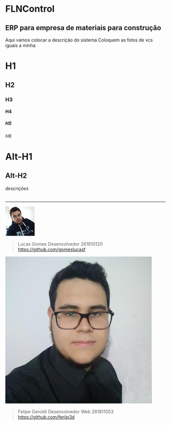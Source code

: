 # FLNControl
## ERP para empresa de materiais para construção
Aqui vamos colocar a descrição do sistema
Coloquem as fotos de vcs iguais a minha

# H1
## H2
### H3
#### H4
##### H5
###### H6

Alt-H1
======

Alt-H2
------

###### descrições 
___
![LucasGomes](./img/lucas-gomes.jpg) 
> Lucas Gomes
> Desenvolvedor
> 261810120
> https://github.com/gomeslucasf

![FelipeGeroldi](./img/feriip3d.jpg)
> Felipe Geroldi
> Desenvolvedor Web
> 261811053
> https://github.com/feriip3d
